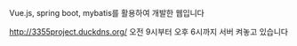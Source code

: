 Vue.js, spring boot, mybatis를 활용하여 개발한 웹입니다

http://3355project.duckdns.org/
오전 9시부터 오후 6시까지 서버 켜놓고 있습니다

